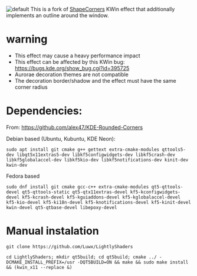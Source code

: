  ![default](https://github.com/Luwx/LightlyShaders/blob/master/screenshot.png)
 This is a fork of [ShapeCorners](https://sourceforge.net/projects/shapecorners/) KWin effect that additionally implements an outline around the window.
 
 # warning
 - This effect may cause a heavy performance impact
 - This effect can be affected by this KWin bug: https://bugs.kde.org/show_bug.cgi?id=395725
 - Aurorae decoration themes are not compatible
 - The decoration border/shadow and the effect must have the same corner radius
 
 # Dependencies:
 
From: https://github.com/alex47/KDE-Rounded-Corners
 
Debian based (Ubuntu, Kubuntu, KDE Neon):
```
sudo apt install git cmake g++ gettext extra-cmake-modules qttools5-dev libqt5x11extras5-dev libkf5configwidgets-dev libkf5crash-dev libkf5globalaccel-dev libkf5kio-dev libkf5notifications-dev kinit-dev kwin-dev 
```
Fedora based
```
sudo dnf install git cmake gcc-c++ extra-cmake-modules qt5-qttools-devel qt5-qttools-static qt5-qtx11extras-devel kf5-kconfigwidgets-devel kf5-kcrash-devel kf5-kguiaddons-devel kf5-kglobalaccel-devel kf5-kio-devel kf5-ki18n-devel kf5-knotifications-devel kf5-kinit-devel kwin-devel qt5-qtbase-devel libepoxy-devel
```

# Manual instalation
```
git clone https://github.com/Luwx/LightlyShaders

cd LightlyShaders; mkdir qt5build; cd qt5build; cmake ../ -DCMAKE_INSTALL_PREFIX=/usr -DQT5BUILD=ON && make && sudo make install && (kwin_x11 --replace &)
```
 
 
 
